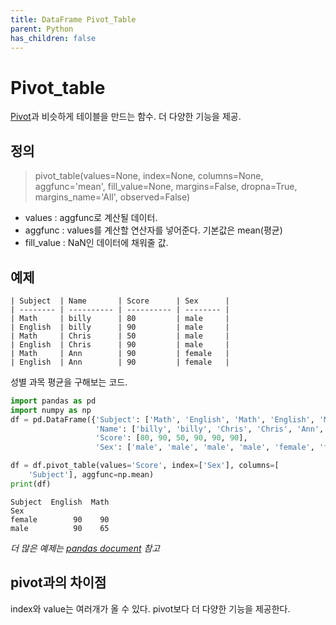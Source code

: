 ```yaml
---
title: DataFrame Pivot_Table
parent: Python
has_children: false
---
```

# Pivot_table
[Pivot](https://velog.io/@hyelimchoi1223/Python-DataFrame-Pivot)과 비슷하게 테이블을 만드는 함수. 더 다양한 기능을 제공.

## 정의
> pivot_table(values=None, index=None, columns=None, aggfunc='mean', fill_value=None, margins=False, dropna=True, margins_name='All', observed=False)

* values : aggfunc로 계산될 데이터.
* aggfunc : values를 계산할 연산자를 넣어준다. 기본값은 mean(평균)
* fill_value : NaN인 데이터에 채워줄 값.
  
## 예제
```
| Subject  | Name       | Score      | Sex      |
| -------- | ---------- | ---------- | -------- | 
| Math     | billy      | 80         | male     |
| English  | billy      | 90         | male     |
| Math     | Chris      | 50         | male     | 
| English  | Chris      | 90         | male     |
| Math     | Ann        | 90         | female   | 
| English  | Ann        | 90         | female   |

```
성별 과목 평균을 구해보는 코드.
```python
import pandas as pd
import numpy as np
df = pd.DataFrame({'Subject': ['Math', 'English', 'Math', 'English', 'Math', 'English'],
                   'Name': ['billy', 'billy', 'Chris', 'Chris', 'Ann', 'Ann'],
                   'Score': [80, 90, 50, 90, 90, 90],
                   'Sex': ['male', 'male', 'male', 'male', 'female', 'female']})

df = df.pivot_table(values='Score', index=['Sex'], columns=[
    'Subject'], aggfunc=np.mean)
print(df)
```
```
Subject  English  Math
Sex                   
female        90    90
male          90    65 
```
_더 많은 예제는 [pandas document](https://pandas.pydata.org/pandas-docs/stable/reference/api/pandas.DataFrame.pivot_table.html) 참고_

## pivot과의 차이점
index와 value는 여러개가 올 수 있다. pivot보다 더 다양한 기능을 제공한다.